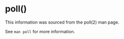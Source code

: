 # poll()
This information was sourced from the poll(2) man page.

See `man poll` for more information.
